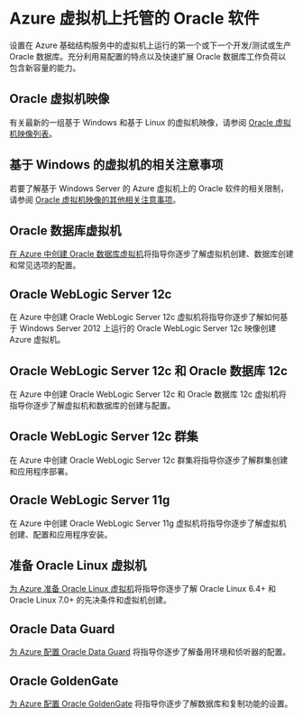 <properties
	pageTitle="Azure 虚拟机上托管的 Oracle 软件"
	description="转到介绍如何在基于 Windows 或基于 Linux 的 Azure 虚拟机上设置 Oracle 软件的关键主题。"
	services="virtual-machines"
	documentationCenter=""
	authors="JoeDavies-MSFT"
	manager="timlt"
	editor=""
	tags="azure-service-management"/>

<tags 
	ms.service="virtual-machines"
	ms.date="07/09/2015"
	wacn.date="08/29/2015"/>

# Azure 虚拟机上托管的 Oracle 软件

设置在 Azure 基础结构服务中的虚拟机上运行的第一个或下一个开发/测试或生产 Oracle 数据库。充分利用易配置的特点以及快速扩展 Oracle 数据库工作负荷以包含新容量的能力。

## Oracle 虚拟机映像

有关最新的一组基于 Windows 和基于 Linux 的虚拟机映像，请参阅 [Oracle 虚拟机映像列表](/documentation/articles/virtual-machines-oracle-list-oracle-virtual-machine-images)。

## 基于 Windows 的虚拟机的相关注意事项

若要了解基于 Windows Server 的 Azure 虚拟机上的 Oracle 软件的相关限制，请参阅 [Oracle 虚拟机映像的其他相关注意事项](/documentation/articles/virtual-machines-miscellaneous-considerations-oracle-virtual-machine-images)。

## Oracle 数据库虚拟机

[在 Azure 中创建 Oracle 数据库虚拟机](/documentation/articles/virtual-machines-creating-oracle-database-virtual-machine)将指导你逐步了解虚拟机创建、数据库创建和常见选项的配置。

## Oracle WebLogic Server 12c

<!--[-->在 Azure 中创建 Oracle WebLogic Server 12c 虚拟机<!--](/documentation/articles/virtual-machines-creating-oracle-weblogic-server-12c-virtual-machine)-->将指导你逐步了解如何基于 Windows Server 2012 上运行的 Oracle WebLogic Server 12c 映像创建 Azure 虚拟机。

## Oracle WebLogic Server 12c 和 Oracle 数据库 12c

<!--[-->在 Azure 中创建 Oracle WebLogic Server 12c 和 Oracle 数据库 12c 虚拟机<!--](/documentation/articles/virtual-machines-creating-oracle-weblogic-server-12c-oracle-database-12c-virtual-machine)-->将指导你逐步了解虚拟机和数据库的创建与配置。

## Oracle WebLogic Server 12c 群集

<!--[-->在 Azure 中创建 Oracle WebLogic Server 12c 群集<!--](/documentation/articles/virtual-machines-creating-oracle-weblogic-server-12c-cluster)-->将指导你逐步了解群集创建和应用程序部署。

## Oracle WebLogic Server 11g

<!--[-->在 Azure 中创建 Oracle WebLogic Server 11g 虚拟机<!--](/documentation/articles/virtual-machines-creating-oracle-weblogic-server-11g-virtual-machine)-->将指导你逐步了解虚拟机创建、配置和应用程序安装。

## 准备 Oracle Linux 虚拟机

[为 Azure 准备 Oracle Linux 虚拟机](/documentation/articles/virtual-machines-prepare-oracle-linux-virtual-machine)将指导你逐步了解 Oracle Linux 6.4+ 和 Oracle Linux 7.0+ 的先决条件和虚拟机创建。

## Oracle Data Guard

[为 Azure 配置 Oracle Data Guard](/documentation/articles/virtual-machines-configuring-oracle-data-guard) 将指导你逐步了解备用环境和侦听器的配置。

## Oracle GoldenGate

[为 Azure 配置 Oracle GoldenGate](/documentation/articles/virtual-machines-configuring-oracle-goldengate) 将指导你逐步了解数据库和复制功能的设置。

<!---HONumber=67-->